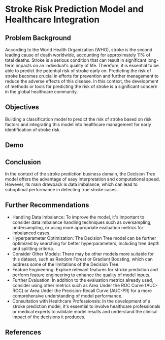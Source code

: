 # Stroke Risk Prediction Model and Healthcare Integration

## Problem Background
According to the World Health Organization (WHO), stroke is the second leading cause of death worldwide, accounting for approximately 11% of total deaths. Stroke is a serious condition that can result in significant long-term impacts on an individual's quality of life. Therefore, it is essential to be able to predict the potential risk of stroke early on. Predicting the risk of stroke becomes crucial in efforts for prevention and further management to reduce the adverse effects of this disease. In this context, the development of methods or tools for predicting the risk of stroke is a significant concern in the global healthcare community.

## Objectives
Building a classification model to predict the risk of stroke based on risk factors and integrating this model into healthcare management for early identification of stroke risk.

## Demo

## Conclusion
In the context of the stroke prediction business domain, the Decision Tree model offers the advantage of easy interpretation and computational speed. However, its main drawback is data imbalance, which can lead to suboptimal performance in detecting true stroke cases.

## Further Recommendations
- Handling Data Imbalance: To improve the model, it's important to consider data imbalance handling techniques such as oversampling, undersampling, or using more appropriate evaluation metrics for imbalanced cases.
- Hyperparameter Optimization: The Decision Tree model can be further optimized by searching for better hyperparameters, including tree depth and splitting criteria.
- Consider Other Models: There may be other models more suitable for this dataset, such as Random Forest or Gradient Boosting, which can address some of the limitations of the Decision Tree.
- Feature Engineering: Explore relevant features for stroke prediction and perform feature engineering to enhance the quality of model inputs.
- Further Evaluation: In addition to the evaluation metrics already used, consider using other metrics such as Area Under the ROC Curve (AUC-ROC) or Area Under the Precision-Recall Curve (AUC-PR) for a more comprehensive understanding of model performance.
- Consultation with Healthcare Professionals: In the development of a stroke prediction model, it's essential to involve healthcare professionals or medical experts to validate model results and understand the clinical impact of the decisions it produces.

## References
